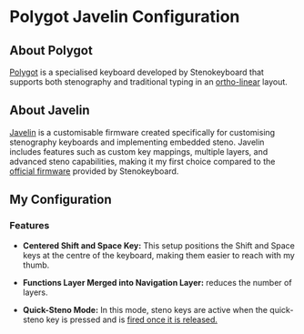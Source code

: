 # Polygot Javelin Configuration

## About Polygot
[Polygot](https://stenokeyboards.com/products/polyglot-keyboard) is a specialised keyboard developed by Stenokeyboard that supports both stenography and traditional typing in an [ortho-linear](https://www.daskeyboard.com/blog/what-is-an-ortholinear-keyboard/) layout.

## About Javelin
[Javelin](https://lim.au/#/software/javelin-steno) is a customisable firmware created specifically for customising stenography keyboards and implementing embedded steno.
Javelin includes features such as custom key mappings, multiple layers, and advanced steno capabilities,
making it my first choice compared to the [official firmware](https://github.com/petercpark/stenokeyboards-firmware/tree/master/polyglot_v1) provided by Stenokeyboard.

## My Configuration
### Features
- **Centered Shift and Space Key:** This setup positions the Shift and Space keys at the centre of the keyboard,
making them easier to reach with my thumb.

- **Functions Layer Merged into Navigation Layer:** reduces the number of layers.

- **Quick-Steno Mode:** In this mode,
steno keys are active when the quick-steno key is pressed and is [fired once it is released.]()

